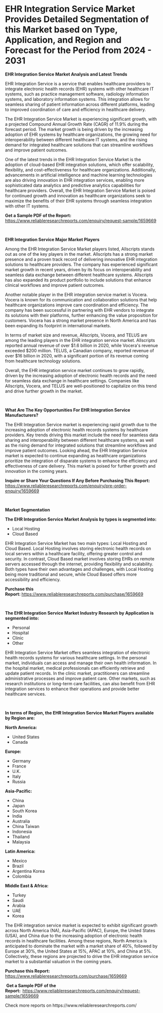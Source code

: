 <p><h1>EHR Integration Service Market Provides Detailed Segmentation of this Market based on Type, Application, and Region and Forecast for the Period from 2024 - 2031</h1></p><p><strong>EHR Integration Service Market Analysis and Latest Trends</strong></p>
<p><p>EHR Integration Service is a service that enables healthcare providers to integrate electronic health records (EHR) systems with other healthcare IT systems, such as practice management software, radiology information systems, and laboratory information systems. This integration allows for seamless sharing of patient information across different platforms, leading to improved coordination of care and efficiency in healthcare delivery.</p><p>The EHR Integration Service Market is experiencing significant growth, with a projected Compound Annual Growth Rate (CAGR) of 11.9% during the forecast period. The market growth is being driven by the increasing adoption of EHR systems by healthcare organizations, the growing need for interoperability between different healthcare IT systems, and the rising demand for integrated healthcare solutions that can streamline workflows and improve patient outcomes.</p><p>One of the latest trends in the EHR Integration Service Market is the adoption of cloud-based EHR integration solutions, which offer scalability, flexibility, and cost-effectiveness for healthcare organizations. Additionally, advancements in artificial intelligence and machine learning technologies are also driving innovation in EHR integration services, enabling more sophisticated data analytics and predictive analytics capabilities for healthcare providers. Overall, the EHR Integration Service Market is poised for continued growth and innovation as healthcare organizations seek to maximize the benefits of their EHR systems through seamless integration with other IT systems.</p></p>
<p><strong>Get a Sample PDF of the Report:&nbsp;</strong> <a href="https://www.reliableresearchreports.com/enquiry/request-sample/1659669">https://www.reliableresearchreports.com/enquiry/request-sample/1659669</a></p>
<p>&nbsp;</p>
<p><strong>EHR Integration Service Major Market Players</strong></p>
<p><p>Among the EHR Integration Service Market players listed, Allscripts stands out as one of the key players in the market. Allscripts has a strong market presence and a proven track record of delivering innovative EHR integration solutions to healthcare providers. The company has experienced significant market growth in recent years, driven by its focus on interoperability and seamless data exchange between different healthcare systems. Allscripts has also expanded its product portfolio to include solutions that enhance clinical workflows and improve patient outcomes.</p><p>Another notable player in the EHR integration service market is Vocera. Vocera is known for its communication and collaboration solutions that help healthcare organizations improve care coordination and efficiency. The company has been successful in partnering with EHR vendors to integrate its solutions with their platforms, further enhancing the value proposition for customers. Vocera has a strong market presence in North America and has been expanding its footprint in international markets.</p><p>In terms of market size and revenue, Allscripts, Vocera, and TELUS are among the leading players in the EHR integration service market. Allscripts reported annual revenue of over $1.6 billion in 2020, while Vocera's revenue exceeded $200 million. TELUS, a Canadian company, reported revenue of over $16 billion in 2020, with a significant portion of its revenue coming from healthcare technology solutions.</p><p>Overall, the EHR integration service market continues to grow rapidly, driven by the increasing adoption of electronic health records and the need for seamless data exchange in healthcare settings. Companies like Allscripts, Vocera, and TELUS are well-positioned to capitalize on this trend and drive further growth in the market.</p></p>
<p>&nbsp;</p>
<p><strong>What Are The Key Opportunities For EHR Integration Service Manufacturers?</strong></p>
<p><p>The EHR Integration Service market is experiencing rapid growth due to the increasing adoption of electronic health records systems by healthcare providers. Key trends driving this market include the need for seamless data sharing and interoperability between different healthcare systems, as well as the rising demand for integrated solutions that streamline workflows and improve patient outcomes. Looking ahead, the EHR Integration Service market is expected to continue expanding as healthcare organizations prioritize the integration of disparate systems to enhance the efficiency and effectiveness of care delivery. This market is poised for further growth and innovation in the coming years.</p></p>
<p><strong>Inquire or Share Your Questions If Any Before Purchasing This Report:</strong> <a href="https://www.reliableresearchreports.com/enquiry/pre-order-enquiry/1659669">https://www.reliableresearchreports.com/enquiry/pre-order-enquiry/1659669</a></p>
<p>&nbsp;</p>
<p><strong>Market Segmentation</strong></p>
<p><strong>The EHR Integration Service Market Analysis by types is segmented into:</strong></p>
<p><ul><li>Local Hosting</li><li>Cloud Based</li></ul></p>
<p><p>EHR Integration Service Market has two main types: Local Hosting and Cloud Based. Local Hosting involves storing electronic health records on local servers within a healthcare facility, offering greater control and security. In contrast, Cloud Based market involves storing EHRs on remote servers accessed through the internet, providing flexibility and scalability. Both types have their own advantages and challenges, with Local Hosting being more traditional and secure, while Cloud Based offers more accessibility and efficiency.</p></p>
<p><strong>Purchase this Report:&nbsp;</strong><a href="https://www.reliableresearchreports.com/purchase/1659669">https://www.reliableresearchreports.com/purchase/1659669</a></p>
<p>&nbsp;</p>
<p><strong>The EHR Integration Service Market Industry Research by Application is segmented into:</strong></p>
<p><ul><li>Personal</li><li>Hospital</li><li>Clinic</li><li>Other</li></ul></p>
<p><p>EHR Integration Service Market offers seamless integration of electronic health records systems for various healthcare settings. In the personal market, individuals can access and manage their own health information. In the hospital market, medical professionals can efficiently retrieve and update patient records. In the clinic market, practitioners can streamline administrative processes and improve patient care. Other markets, such as research institutions or long-term care facilities, can also benefit from EHR integration services to enhance their operations and provide better healthcare services.</p></p>
<p>&nbsp;</p>
<p><strong>In terms of Region, the EHR Integration Service Market Players available by Region are:</strong></p>
<p>
    <p> <strong> North America: </strong>
        <ul>
            <li>United States</li>
            <li>Canada</li>
        </ul>
        </p> 
    <p> <strong> Europe: </strong>
        <ul>
            <li>Germany</li>
            <li>France</li>
            <li>U.K.</li>
            <li>Italy</li>
            <li>Russia</li>
        </ul>
        </p> 
    <p> <strong> Asia-Pacific: </strong>
        <ul>
            <li>China</li>
            <li>Japan</li>
            <li>South Korea</li>
            <li>India</li>
            <li>Australia</li>
            <li>China Taiwan</li>
            <li>Indonesia</li>
            <li>Thailand</li>
            <li>Malaysia</li>
        </ul>
        </p> 
    <p> <strong> Latin America: </strong>
        <ul>
            <li>Mexico</li>
            <li>Brazil</li>
            <li>Argentina Korea</li>
            <li>Colombia</li>
        </ul>
        </p> 
    <p> <strong> Middle East & Africa: </strong>
        <ul>
            <li>Turkey</li>
            <li>Saudi</li>
            <li>Arabia</li>
            <li>UAE</li>
            <li>Korea</li>
        </ul>
    </p>
    </p>
<p><p>The EHR integration service market is expected to exhibit significant growth across North America (NA), Asia-Pacific (APAC), Europe, the United States (USA), and China due to the increasing adoption of electronic health records in healthcare facilities. Among these regions, North America is anticipated to dominate the market with a market share of 40%, followed by Europe at 30%, the United States at 15%, APAC at 10%, and China at 5%. Collectively, these regions are projected to drive the EHR integration service market to a substantial valuation in the coming years.</p></p>
<p><strong>Purchase this Report: </strong><a href="https://www.reliableresearchreports.com/purchase/1659669">https://www.reliableresearchreports.com/purchase/1659669</a></p>
<p>&nbsp;<strong>Get a Sample PDF of the Report:&nbsp;&nbsp;</strong><a href="https://www.reliableresearchreports.com/enquiry/request-sample/1659669">https://www.reliableresearchreports.com/enquiry/request-sample/1659669</a></p>
<p><strong></strong></p>
<p>Check more reports on https://www.reliableresearchreports.com/</p>